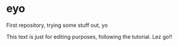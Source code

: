 # eyo
First repository, trying some stuff out, yo

This text is just for editing purposes, following the tutorial. Lez go!!
